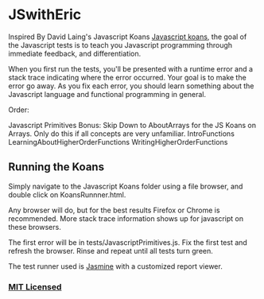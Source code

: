 # JSwithEric
Inspired By David Laing's Javascript Koans
[Javascript koans](https://github.com/mrdavidlaing/javascript-koans), the goal of the
Javascript tests is to teach you Javascript programming through
immediate feedback, and differentiation.

When you first run the tests, you'll be presented with a runtime error and a
stack trace indicating where the error occurred. Your goal is to make the
error go away. As you fix each error, you should learn something about the
Javascript language and functional programming in general.

Order:

Javascript Primitives
Bonus: Skip Down to AboutArrays for the JS Koans on Arrays. Only do this if all concepts are very unfamiliar.
IntroFunctions
LearningAboutHigherOrderFunctions
WritingHigherOrderFunctions

## Running the Koans
Simply navigate to the Javascript Koans folder using a file browser, and
double click on KoansRunnner.html. 

Any browser will do, but for the best results Firefox or Chrome is
recommended. More stack trace information shows up for javascript on these
browsers.

The first error will be in tests/JavascriptPrimitives.js. Fix the first test and
refresh the browser. Rinse and repeat until all tests turn green.

The test runner used is [Jasmine](http://jasmine.github.io/) with a customized report viewer.

### [MIT Licensed](LICENSE)
